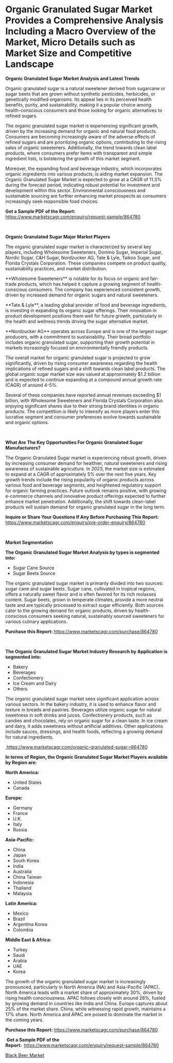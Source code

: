 <p><h1>Organic Granulated Sugar Market Provides a Comprehensive Analysis Including a Macro Overview of the Market, Micro Details such as Market Size and Competitive Landscape</h1></p><p><strong>Organic Granulated Sugar Market Analysis and Latest Trends</strong></p>
<p><p>Organic granulated sugar is a natural sweetener derived from sugarcane or sugar beets that are grown without synthetic pesticides, herbicides, or genetically modified organisms. Its appeal lies in its perceived health benefits, purity, and sustainability, making it a popular choice among health-conscious consumers and those looking for organic alternatives to refined sugars.</p><p>The organic granulated sugar market is experiencing significant growth, driven by the increasing demand for organic and natural food products. Consumers are becoming increasingly aware of the adverse effects of refined sugars and are prioritizing organic options, contributing to the rising sales of organic sweeteners. Additionally, the trend towards clean label products, where consumers prefer items with transparent and simple ingredient lists, is bolstering the growth of this market segment.</p><p>Moreover, the expanding food and beverage industry, which incorporates organic ingredients into various products, is aiding market expansion. The Organic Granulated Sugar Market is expected to grow at a CAGR of 11.3% during the forecast period, indicating robust potential for investment and development within this sector. Environmental consciousness and sustainable sourcing are further enhancing market prospects as consumers increasingly seek responsible food choices.</p></p>
<p><strong>Get a Sample PDF of the Report:&nbsp;</strong> <a href="https://www.marketscagr.com/enquiry/request-sample/864780?utm_campaign=3075&utm_medium=2&utm_source=Github&utm_content=ia&utm_term=07042025&utm_id=organic-granulated-sugar">https://www.marketscagr.com/enquiry/request-sample/864780</a></p>
<p>&nbsp;</p>
<p><strong>Organic Granulated Sugar Major Market Players</strong></p>
<p><p>The organic granulated sugar market is characterized by several key players, including Wholesome Sweeteners, Domino Sugar, Imperial Sugar, Nordic Sugar, C&H Sugar, Nordzucker AG, Tate & Lyle, Taikoo Sugar, and Florida Crystals Corporation. These companies compete on product quality, sustainability practices, and market distribution.</p><p>**Wholesome Sweeteners** is notable for its focus on organic and fair-trade products, which has helped it capture a growing segment of health-conscious consumers. The company has experienced consistent growth, driven by increased demand for organic sugars and natural sweeteners. </p><p>**Tate & Lyle**, a leading global provider of food and beverage ingredients, is investing in expanding its organic sugar offerings. Their innovation in product development positions them well for future growth, particularly in the health and wellness trends driving the sugar alternative market.</p><p>**Nordzucker AG** operates across Europe and is one of the largest sugar producers, with a commitment to sustainability. Their broad portfolio includes organic granulated sugar, supporting their growth potential in markets increasingly focused on environmentally friendly products.</p><p>The overall market for organic granulated sugar is projected to grow significantly, driven by rising consumer awareness regarding the health implications of refined sugars and a shift towards clean label products. The global organic sugar market size was valued at approximately $1.2 billion and is expected to continue expanding at a compound annual growth rate (CAGR) of around 4-5%.</p><p>Several of these companies have reported annual revenues exceeding $1 billion, with Wholesome Sweeteners and Florida Crystals Corporation also enjoying significant shares due to their strong brand identities in organic products. The competition is likely to intensify as more players enter this lucrative segment and consumer preferences evolve towards sustainable and organic options.</p></p>
<p>&nbsp;</p>
<p><strong>What Are The Key Opportunities For Organic Granulated Sugar Manufacturers?</strong></p>
<p><p>The Organic Granulated Sugar market is experiencing robust growth, driven by increasing consumer demand for healthier, natural sweeteners and rising awareness of sustainable agriculture. In 2023, the market size is estimated to expand at a CAGR of approximately 5% over the next five years. Key growth trends include the rising popularity of organic products across various food and beverage segments, and heightened regulatory support for organic farming practices. Future outlook remains positive, with growing e-commerce channels and innovative product offerings expected to further enhance market penetration. Additionally, the shift towards clean-label products will sustain demand for organic granulated sugar in the long term.</p></p>
<p><strong>Inquire or Share Your Questions If Any Before Purchasing This Report:</strong> <a href="https://www.marketscagr.com/enquiry/pre-order-enquiry/864780?utm_campaign=3075&utm_medium=2&utm_source=Github&utm_content=ia&utm_term=07042025&utm_id=organic-granulated-sugar">https://www.marketscagr.com/enquiry/pre-order-enquiry/864780</a></p>
<p>&nbsp;</p>
<p><strong>Market Segmentation</strong></p>
<p><strong>The Organic Granulated Sugar Market Analysis by types is segmented into:</strong></p>
<p><ul><li>Sugar Cane Source</li><li>Sugar Beets Source</li></ul></p>
<p><p>The organic granulated sugar market is primarily divided into two sources: sugar cane and sugar beets. Sugar cane, cultivated in tropical regions, offers a naturally sweet flavor and is often favored for its rich molasses content. Sugar beets, grown in temperate climates, provide a more neutral taste and are typically processed to extract sugar efficiently. Both sources cater to the growing demand for organic products, driven by health-conscious consumers seeking natural, sustainably sourced sweeteners for various culinary applications.</p></p>
<p><strong>Purchase this Report:&nbsp;</strong><a href="https://www.marketscagr.com/purchase/864780?utm_campaign=3075&utm_medium=2&utm_source=Github&utm_content=ia&utm_term=07042025&utm_id=organic-granulated-sugar">https://www.marketscagr.com/purchase/864780</a></p>
<p>&nbsp;</p>
<p><strong>The Organic Granulated Sugar Market Industry Research by Application is segmented into:</strong></p>
<p><ul><li>Bakery</li><li>Beverages</li><li>Confectionery</li><li>Ice Cream and Dairy</li><li>Others</li></ul></p>
<p><p>The organic granulated sugar market sees significant application across various sectors. In the bakery industry, it is used to enhance flavor and texture in breads and pastries. Beverages utilize organic sugar for natural sweetness in soft drinks and juices. Confectionery products, such as candies and chocolates, rely on organic sugar for a clean taste. In ice cream and dairy, it adds sweetness without artificial additives. Other applications include sauces, dressings, and health foods, reflecting a growing demand for natural ingredients.</p></p>
<p><a href="https://www.marketscagr.com/organic-granulated-sugar-r864780?utm_campaign=3075&utm_medium=2&utm_source=Github&utm_content=ia&utm_term=07042025&utm_id=organic-granulated-sugar">&nbsp;https://www.marketscagr.com/organic-granulated-sugar-r864780</a></p>
<p><strong>In terms of Region, the Organic Granulated Sugar Market Players available by Region are:</strong></p>
<p>
    <p> <strong> North America: </strong>
        <ul>
            <li>United States</li>
            <li>Canada</li>
        </ul>
        </p> 
    <p> <strong> Europe: </strong>
        <ul>
            <li>Germany</li>
            <li>France</li>
            <li>U.K.</li>
            <li>Italy</li>
            <li>Russia</li>
        </ul>
        </p> 
    <p> <strong> Asia-Pacific: </strong>
        <ul>
            <li>China</li>
            <li>Japan</li>
            <li>South Korea</li>
            <li>India</li>
            <li>Australia</li>
            <li>China Taiwan</li>
            <li>Indonesia</li>
            <li>Thailand</li>
            <li>Malaysia</li>
        </ul>
        </p> 
    <p> <strong> Latin America: </strong>
        <ul>
            <li>Mexico</li>
            <li>Brazil</li>
            <li>Argentina Korea</li>
            <li>Colombia</li>
        </ul>
        </p> 
    <p> <strong> Middle East & Africa: </strong>
        <ul>
            <li>Turkey</li>
            <li>Saudi</li>
            <li>Arabia</li>
            <li>UAE</li>
            <li>Korea</li>
        </ul>
    </p>
    </p>
<p><p>The growth of the organic granulated sugar market is increasingly pronounced, particularly in North America (NA) and Asia-Pacific (APAC). North America leads with a market share of approximately 30%, driven by rising health consciousness. APAC follows closely with around 28%, fueled by growing demand in countries like India and China. Europe captures about 25% of the market share. China, while witnessing rapid growth, maintains a 17% share. North America and APAC are poised to dominate the market in the coming years.</p></p>
<p><strong>Purchase this Report: </strong><a href="https://www.marketscagr.com/purchase/864780?utm_campaign=3075&utm_medium=2&utm_source=Github&utm_content=ia&utm_term=07042025&utm_id=organic-granulated-sugar">https://www.marketscagr.com/purchase/864780</a></p>
<p>&nbsp;<strong>Get a Sample PDF of the Report:&nbsp;&nbsp;</strong><a href="https://www.marketscagr.com/enquiry/request-sample/864780?utm_campaign=3075&utm_medium=2&utm_source=Github&utm_content=ia&utm_term=07042025&utm_id=organic-granulated-sugar">https://www.marketscagr.com/enquiry/request-sample/864780</a></p>
<p><strong></strong></p>
<p><p><a href="https://github.com/hunanuzmez/Market-Research-Report-List-1/blob/main/black-beer-market.md?utm_campaign=3075&utm_medium=2&utm_source=Github&utm_content=ia&utm_term=07042025&utm_id=organic-granulated-sugar">Black Beer Market</a></p></p>